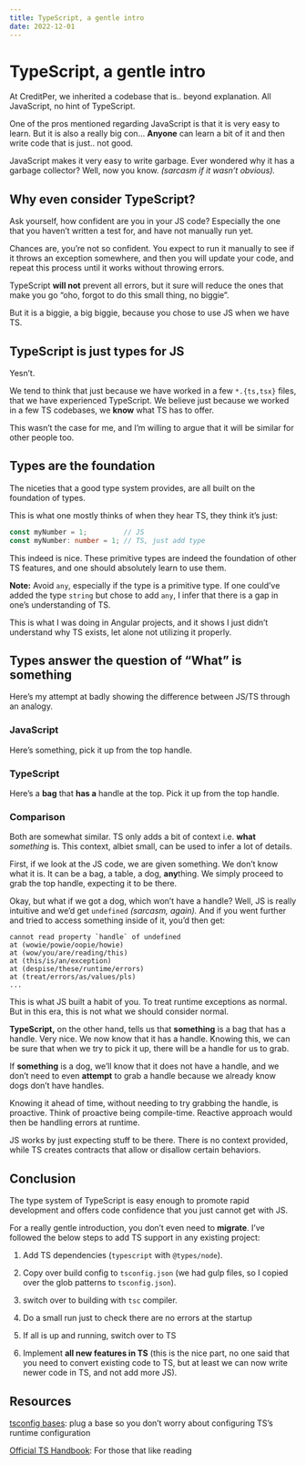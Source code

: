 ```yaml
---
title: TypeScript, a gentle intro
date: 2022-12-01
---
```


# TypeScript, a gentle intro

At CreditPer, we inherited a codebase that is.. beyond explanation. All JavaScript, no hint of TypeScript.

One of the pros mentioned regarding JavaScript is that it is very easy to learn. But it is also a really big con… **Anyone** can learn a bit of it and then write code that is just.. not good.

JavaScript makes it very easy to write garbage. Ever wondered why it has a garbage collector? Well, now you know. *(sarcasm if it wasn’t obvious).*

## Why even consider TypeScript?

Ask yourself, how confident are you in your JS code? Especially the one that you haven’t written a test for, and have not manually run yet.

Chances are, you’re not so confident. You expect to run it manually to see if it throws an exception somewhere, and then you will update your code, and repeat this process until it works without throwing errors.

TypeScript **will not** prevent all errors, but it sure will reduce the ones that make you go “oho, forgot to do this small thing, no biggie”.

But it is a biggie, a big biggie, because you chose to use JS when we have TS.

## TypeScript is just types for JS

Yesn’t.

We tend to think that just because we have worked in a few `*.{ts,tsx}` files, that we have experienced TypeScript. We believe just because we worked in a few TS codebases, we **know** what TS has to offer.

This wasn’t the case for me, and I’m willing to argue that it will be similar for other people too.

## Types are the foundation

The niceties that a good type system provides, are all built on the foundation of types.

This is what one mostly thinks of when they hear TS, they think it’s just:

```typescript
const myNumber = 1;         // JS
const myNumber: number = 1; // TS, just add type
```

This indeed is nice. These primitive types are indeed the foundation of other TS features, and one should absolutely learn to use them.

**Note:** Avoid `any`, especially if the type is a primitive type. If one could’ve added the type `string` but chose to add `any`, I infer that there is a gap in one’s understanding of TS.

This is what I was doing in Angular projects, and it shows I just didn’t understand why TS exists, let alone not utilizing it properly.

## Types answer the question of “What” is something

Here’s my attempt at badly showing the difference between JS/TS through an analogy.

### JavaScript

Here’s something, pick it up from the top handle.

### TypeScript

Here’s a **bag** that **has a** handle at the top. Pick it up from the top handle.

### Comparison

Both are somewhat similar. TS only adds a bit of context i.e. **what** *something* is. This context, albiet small, can be used to infer a lot of details.

First, if we look at the JS code, we are given something. We don’t know what it is. It can be a bag, a table, a dog, **any**thing. We simply proceed to grab the top handle, expecting it to be there.

Okay, but what if we got a dog, which won’t have a handle? Well, JS is really intuitive and we’d get `undefined` *(sarcasm, again).* And if you went further and tried to access something inside of it, you’d then get:

```plaintext
cannot read property `handle` of undefined
at (wowie/powie/oopie/howie)
at (wow/you/are/reading/this)
at (this/is/an/exception)
at (despise/these/runtime/errors)
at (treat/errors/as/values/pls)
...
```

This is what JS built a habit of you. To treat runtime exceptions as normal. But in this era, this is not what we should consider normal.

**TypeScript,** on the other hand, tells us that **something** is a bag that has a handle. Very nice. We now know that it has a handle. Knowing this, we can be sure that when we try to pick it up, there will be a handle for us to grab.

If **something** is a dog, we’ll know that it does not have a handle, and we don’t need to even **attempt** to grab a handle because we already know dogs don’t have handles.

Knowing it ahead of time, without needing to try grabbing the handle, is proactive. Think of proactive being compile-time. Reactive approach would then be handling errors at runtime.

JS works by just expecting stuff to be there. There is no context provided, while TS creates contracts that allow or disallow certain behaviors.

## Conclusion

The type system of TypeScript is easy enough to promote rapid development and offers code confidence that you just cannot get with JS.

For a really gentle introduction, you don’t even need to **migrate**. I’ve followed the below steps to add TS support in any existing project:

1. Add TS dependencies (`typescript` with `@types/node`).
    
2. Copy over build config to `tsconfig.json` (we had gulp files, so I copied over the glob patterns to `tsconfig.json`).
    
3. switch over to building with `tsc` compiler.
    
4. Do a small run just to check there are no errors at the startup
    
5. If all is up and running, switch over to TS
    
6. Implement **all new features in TS** (this is the nice part, no one said that you need to convert existing code to TS, but at least we can now write newer code in TS, and not add more JS).
    

## Resources

[tsconfig bases](https://github.com/tsconfig/bases): plug a base so you don’t worry about configuring TS’s runtime configuration

[Official TS Handbook](https://www.typescriptlang.org/docs/handbook/intro.html): For those that like reading